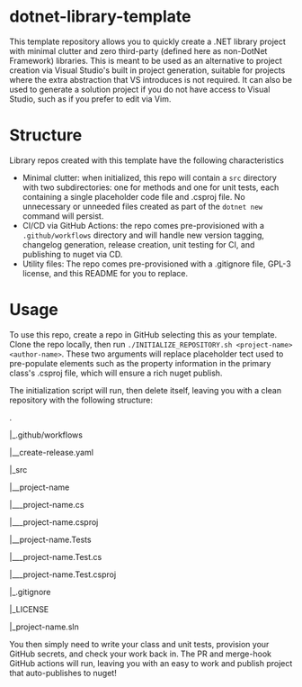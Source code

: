 # dotnet-library-template

This template repository allows you to quickly create a .NET library project with minimal clutter and zero third-party (defined here as non-DotNet Framework) libraries. This is meant to be used as an alternative to project creation via Visual Studio's built in project generation, suitable for projects where the extra abstraction that VS introduces is not required. It can also be used to generate a solution project if you do not have access to Visual Studio, such as if you prefer to edit via Vim.

# Structure

Library repos created with this template have the following characteristics
- Minimal clutter: when initialized, this repo will contain a `src` directory with two subdirectories: one for methods and one for unit tests, each containing a single placeholder code file and .csproj file. No unnecessary or unneeded files created as part of the `dotnet new` command will persist.
- CI/CD via GitHub Actions: the repo comes pre-provisioned with a `.github/workflows` directory and will handle new version tagging, changelog generation, release creation, unit testing for CI, and publishing to nuget via CD.
- Utility files: The repo comes pre-provisioned with a .gitignore file, GPL-3 license, and this README for you to replace.

# Usage

To use this repo, create a repo in GitHub selecting this as your template. Clone the repo locally, then run `./INITIALIZE_REPOSITORY.sh <project-name> <author-name>`. These two arguments will replace placeholder tect used to pre-populate elements such as the property information in the primary class's .csproj file, which will ensure a rich nuget publish.

The initialization script will run, then delete itself, leaving you with a clean repository with the following structure:

.

|_.github/workflows

|__create-release.yaml

|_src

|__project-name

|___project-name.cs

|___project-name.csproj

|__project-name.Tests

|___project-name.Test.cs

|___project-name.Test.csproj

|_.gitignore

|_LICENSE

|_project-name.sln

You then simply need to write your class and unit tests, provision your GitHub secrets, and check your work back in. The PR and merge-hook GitHub actions will run, leaving you with an easy to work and publish project that auto-publishes to nuget!
